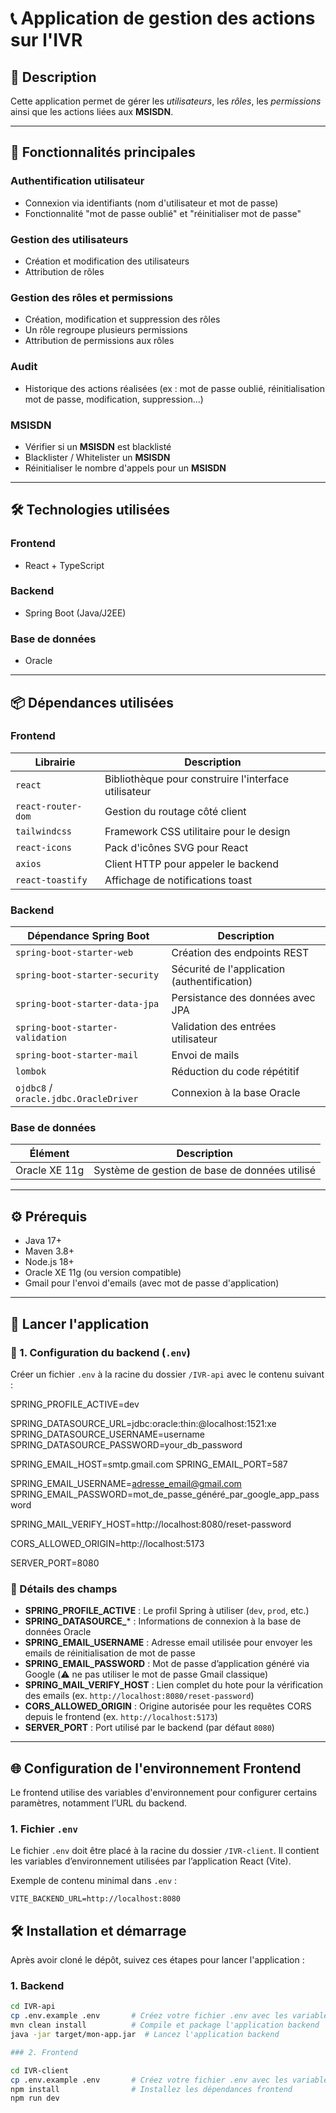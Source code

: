 # 📞 Application de gestion des actions sur l'IVR

## 🧾 Description

Cette application permet de gérer les *utilisateurs*, les *rôles*, les *permissions* ainsi que les actions liées aux **MSISDN**.

---

## 🚀 Fonctionnalités principales

### **Authentification utilisateur**
- Connexion via identifiants (nom d'utilisateur et mot de passe)
- Fonctionnalité "mot de passe oublié" et "réinitialiser mot de passe"

### **Gestion des utilisateurs**
- Création et modification des utilisateurs
- Attribution de rôles

### **Gestion des rôles et permissions**
- Création, modification et suppression des rôles
- Un rôle regroupe plusieurs permissions
- Attribution de permissions aux rôles

### **Audit**
- Historique des actions réalisées (ex : mot de passe oublié, réinitialisation mot de passe, modification, suppression...)

### **MSISDN**
- Vérifier si un **MSISDN** est blacklisté
- Blacklister / Whitelister un **MSISDN**
- Réinitialiser le nombre d'appels pour un **MSISDN**

---

## 🛠️ Technologies utilisées

### **Frontend**
- React + TypeScript

### **Backend**
- Spring Boot (Java/J2EE)

### **Base de données**
- Oracle

---

## 📦 Dépendances utilisées

### **Frontend**
| Librairie            | Description                                           |
|----------------------|-------------------------------------------------------|
| `react`              | Bibliothèque pour construire l'interface utilisateur  |
| `react-router-dom`   | Gestion du routage côté client                        |
| `tailwindcss`        | Framework CSS utilitaire pour le design               |
| `react-icons`        | Pack d'icônes SVG pour React                          |
| `axios`              | Client HTTP pour appeler le backend                   |
| `react-toastify`     | Affichage de notifications toast                      |

### **Backend**
| Dépendance Spring Boot           | Description                                         |
|---------------------------------|-----------------------------------------------------|
| `spring-boot-starter-web`       | Création des endpoints REST                        |
| `spring-boot-starter-security`  | Sécurité de l'application (authentification)       |
| `spring-boot-starter-data-jpa`  | Persistance des données avec JPA                    |
| `spring-boot-starter-validation`| Validation des entrées utilisateur                  |
| `spring-boot-starter-mail`      | Envoi de mails                                     |
| `lombok`                        | Réduction du code répétitif                        |
| `ojdbc8` / `oracle.jdbc.OracleDriver` | Connexion à la base Oracle                    |

### **Base de données**
| Élément       | Description                                    |
|---------------|------------------------------------------------|
| Oracle XE 11g | Système de gestion de base de données utilisé |

---

## ⚙️ Prérequis

- Java 17+
- Maven 3.8+
- Node.js 18+
- Oracle XE 11g (ou version compatible)
- Gmail pour l'envoi d'emails (avec mot de passe d'application)

---

## 🚀 Lancer l'application

### 🔧 1. Configuration du backend (`.env`)

Créer un fichier `.env` à la racine du dossier `/IVR-api` avec le contenu suivant :

SPRING_PROFILE_ACTIVE=dev

SPRING_DATASOURCE_URL=jdbc:oracle:thin:@localhost:1521:xe
SPRING_DATASOURCE_USERNAME=username
SPRING_DATASOURCE_PASSWORD=your_db_password

SPRING_EMAIL_HOST=smtp.gmail.com
SPRING_EMAIL_PORT=587

SPRING_EMAIL_USERNAME=adresse_email@gmail.com
SPRING_EMAIL_PASSWORD=mot_de_passe_généré_par_google_app_password

SPRING_MAIL_VERIFY_HOST=http://localhost:8080/reset-password

CORS_ALLOWED_ORIGIN=http://localhost:5173

SERVER_PORT=8080


### 📝 Détails des champs

- **SPRING_PROFILE_ACTIVE** : Le profil Spring à utiliser (`dev`, `prod`, etc.)
- **SPRING_DATASOURCE_*** : Informations de connexion à la base de données Oracle
- **SPRING_EMAIL_USERNAME** : Adresse email utilisée pour envoyer les emails de réinitialisation de mot de passe
- **SPRING_EMAIL_PASSWORD** : Mot de passe d’application généré via Google (⚠️ ne pas utiliser le mot de passe Gmail classique)
- **SPRING_MAIL_VERIFY_HOST** : Lien complet du hote pour la vérification des emails (ex. `http://localhost:8080/reset-password`)
- **CORS_ALLOWED_ORIGIN** : Origine autorisée pour les requêtes CORS depuis le frontend (ex. `http://localhost:5173`)
- **SERVER_PORT** : Port utilisé par le backend (par défaut `8080`)

---

## 🌐 Configuration de l'environnement Frontend

Le frontend utilise des variables d'environnement pour configurer certains paramètres, notamment l’URL du backend.

### 1. Fichier `.env`

Le fichier `.env` doit être placé à la racine du dossier `/IVR-client`. Il contient les variables d’environnement utilisées par l’application React (Vite).

Exemple de contenu minimal dans `.env` :

```env
VITE_BACKEND_URL=http://localhost:8080
```


## 🛠️ Installation et démarrage

Après avoir cloné le dépôt, suivez ces étapes pour lancer l'application :

### 1. Backend

```bash
cd IVR-api
cp .env.example .env       # Créez votre fichier .env avec les variables d'environnement nécessaires
mvn clean install          # Compile et package l'application backend
java -jar target/mon-app.jar  # Lancez l'application backend

### 2. Frontend

cd IVR-client
cp .env.example .env       # Créez votre fichier .env avec les variables d'environnement 
npm install                # Installez les dépendances frontend
npm run dev   